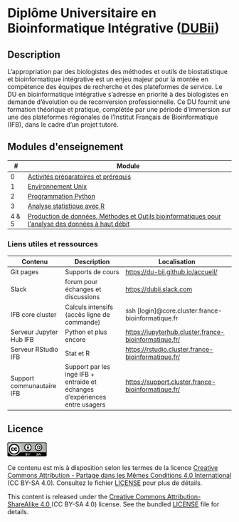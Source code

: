 # Diplôme Universitaire en Bioinformatique Intégrative ([DUBii](https://du-bii.github.io/accueil/))

## Description

L’appropriation par des biologistes des méthodes et outils de biostatistique et bioinformatique intégrative est un enjeu majeur pour la montée en compétence des équipes de recherche et des plateformes de service. Le DU en bioinformatique intégrative s’adresse en priorité à des biologistes en demande d’évolution ou de reconversion  professionnelle. Ce  DU  fournit une  formation théorique et pratique, complétée par une période d’immersion sur une des plateformes régionales de l’Institut Français  de Bioinformatique (IFB), dans le cadre d’un projet tutoré.


## Modules d'enseignement

| # | Module   | 
|---|----------------------------------------------|
| 0 | [Activités préparatoires et prérequis](activites_preparatoires/) |
| 1 | [Environnement Unix](https://du-bii.github.io/module-1-Environnement-Unix/) |
| 2 | [Programmation Python](https://du-bii.github.io/module-2-Python/) |
| 3 | [Analyse statistique avec R](https://du-bii.github.io/module-3-Stat-R/) |
| 4 & 5 | [Production de données, Méthodes et Outils bioinformatiques pour l'analyse des données à haut débit](https://du-bii.github.io/module-5-Methodes-Outils/) |

<!--

| 4 | [Production des données à haut débit et sources de données pour la biologie intégrative](https://du-bii.github.io/module-4-Production-Donnees/) |
| 5 | [Méthodes et outils bioinformatiques pour l'analyse des données à haut débit](https://du-bii.github.io/module-5-Methodes-Outils/) |
| 6 | [Bioinformatique intégrative](https://du-bii.github.io/module-6-Integrative-Bioinformatics/) |
| 7 | [Projet tutoré sur plateforme IFB](https://du-bii.github.io/projets-tutores/) |

-->

<!--
### Travail distanciel

- [Vendredi 05/03](travail_distanciel/distanciel_1.md)
- [vendredi 12/03 + semaine du 15/03 au 19/03](travail_distanciel/distanciel_2.md)
- [Vendredi 26/03](travail_distanciel/distanciel_3.md)
- [Vendredi 02/04](travail_distanciel/distanciel_4.md)
-->

### Liens utiles et ressources

| Contenu | Description |  Localisation |
|---------|------------------|-------------------------------------------------------|
| Git pages | Supports de cours | <https://du-bii.github.io/accueil/> |
| Slack | forum pour échanges et discussions | <https://dubii.slack.com> |
| IFB core cluster | Calculs intensifs (accès ligne de commande) | ssh [login]@core.cluster.france-bioinformatique.fr |
| Serveur Jupyter Hub IFB | Python et plus encore | <https://jupyterhub.cluster.france-bioinformatique.fr/> |
| Serveur RStudio IFB | Stat et R | <https://rstudio.cluster.france-bioinformatique.fr/> |
| Support communautaire IFB | Support par les ingé IFB + entraide et échanges d’expériences entre usagers | <https://support.cluster.france-bioinformatique.fr/> |

<!--

| Planning 2020 | Planning synthétique  | [[pdf](img/planning_DUBii_2020.pdf)] [[png](img/planning_DUBii_2020.png)] |
|  | Planning détaillé  | [[pdf](img/DUBii_2020_planning-detaille.pdf)] [[png](img/DUBii_2020_planning-detaille.png)] |

| Moodle | Communications officielles, rapports de travaux personnels, tests, ... | <https://moodlesupd.script.univ-paris-diderot.fr> |
| Ordinateurs locaux | Premiers TP, visualisation (IGV), analyse de réseaux (CytoScape) | Université de Paris, salles Lamarck A 525 puis B 281, 35 rue Hélène Brion |

| Apprenants | Trombinoscope apprenants | <https://tinyurl.com/dubii20-apprenants> |
| Intervenants | Trombinoscope des intervenants | <https://tinyurl.com/dubi20-intervenants> |

-->

## Licence

![](img/CC-BY-SA.png)

Ce contenu est mis à disposition selon les termes de la licence [Creative Commons Attribution - Partage dans les Mêmes Conditions 4.0 International](https://creativecommons.org/licenses/by-sa/4.0/deed.fr) (CC BY-SA 4.0). Consultez le fichier [LICENSE](LICENSE.txt) pour plus de détails.


This content is released under the [Creative Commons Attribution-ShareAlike 4.0 ](https://creativecommons.org/licenses/by-sa/4.0/deed.en) (CC BY-SA 4.0) license. See the bundled [LICENSE](LICENSE.txt) file for details.



